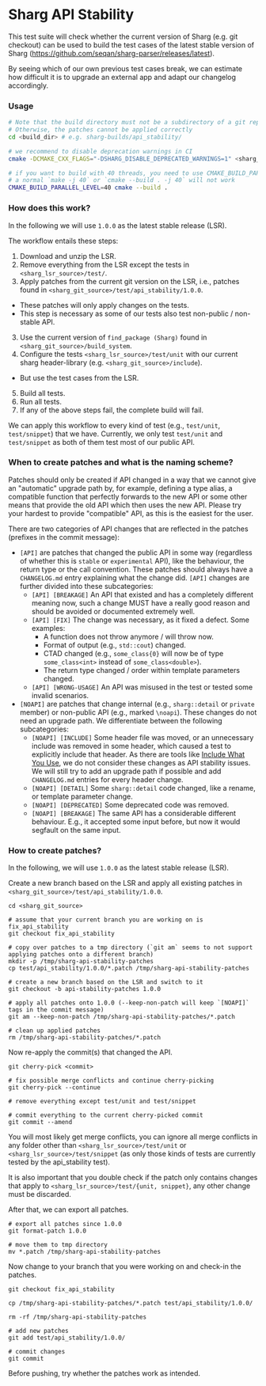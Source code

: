 # Sharg API Stability

This test suite will check whether the current version of Sharg (e.g. git checkout) can be used to build the test cases
of the latest stable version of Sharg (https://github.com/seqan/sharg-parser/releases/latest).

By seeing which of our own previous test cases break, we can estimate how difficult it is to upgrade an external app and
adapt our changelog accordingly.

### Usage

```bash
# Note that the build directory must not be a subdirectory of a git repository (a directory containing .git)
# Otherwise, the patches cannot be applied correctly
cd <build_dir> # e.g. sharg-builds/api_stability/

# we recommend to disable deprecation warnings in CI
cmake -DCMAKE_CXX_FLAGS="-DSHARG_DISABLE_DEPRECATED_WARNINGS=1" <sharg_git_checkout>

# if you want to build with 40 threads, you need to use CMAKE_BUILD_PARALLEL_LEVEL to specify the threads
# a normal `make -j 40` or `cmake --build . -j 40` will not work
CMAKE_BUILD_PARALLEL_LEVEL=40 cmake --build .
```

### How does this work?

In the following we will use `1.0.0` as the latest stable release (LSR).

The workflow entails these steps:
1. Download and unzip the LSR.
2. Remove everything from the LSR except the tests in `<sharg_lsr_source>/test/`.
3. Apply patches from the current git version on the LSR, i.e., patches found in
   `<sharg_git_source>/test/api_stability/1.0.0`.
  * These patches will only apply changes on the tests.
  * This step is necessary as some of our tests also test non-public / non-stable API.
3. Use the current version of `find_package (Sharg)` found in `<sharg_git_source>/build_system`.
4. Configure the tests `<sharg_lsr_source>/test/unit` with our current sharg header-library
   (e.g. `<sharg_git_source>/include`).
  * But use the test cases from the LSR.
5. Build all tests.
6. Run all tests.
7. If any of the above steps fail, the complete build will fail.

We can apply this workflow to every kind of test (e.g., `test/unit`, `test/snippet`) that we have.
Currently, we only test `test/unit` and `test/snippet` as both of them test most of our public API.

### When to create patches and what is the naming scheme?

Patches should only be created if API changed in a way that we cannot give an "automatic" upgrade path by, for example,
defining a type alias, a compatible function that perfectly forwards to the new API or some other means that provide the
old API which then uses the new API. Please try your hardest to provide "compatible" API, as this is the easiest for the
user.

There are two categories of API changes that are reflected in the patches (prefixes in the commit message):

* `[API]` are patches that changed the public API in some way (regardless of whether this is `stable` or `experimental`
  API), like the behaviour, the return type or the call convention. These patches should always have a `CHANGELOG.md`
  entry explaining what the change did. `[API]` changes are further divided into these subcategories:
  * `[API] [BREAKAGE]` An API that existed and has a completely different meaning now, such a change MUST have a really
    good reason and should be avoided or documented extremely well.
  * `[API] [FIX]` The change was necessary, as it fixed a defect. Some examples:
    * A function does not throw anymore / will throw now.
    * Format of output (e.g., `std::cout`) changed.
    * CTAD changed (e.g., `some_class{0}` will now be of type `some_class<int>` instead of `some_class<double>`).
    * The return type changed / order within template parameters changed.
  * `[API] [WRONG-USAGE]` An API was misused in the test or tested some invalid scenarios.
* `[NOAPI]` are patches that change internal (e.g., `sharg::detail` or `private` member) or non-public API (e.g.,
  marked `\noapi`). These changes do not need an upgrade path. We differentiate between the following subcategories:
  * `[NOAPI] [INCLUDE]` Some header file was moved, or an unnecessary include was removed in some header,
    which caused a test to explicitly include that header. As there are tools like [Include What You
    Use](https://github.com/include-what-you-use/include-what-you-use), we do not consider these changes as API
    stability issues. We will still try to add an upgrade path if possible and add `CHANGELOG.md` entries
    for every header change.
  * `[NOAPI] [DETAIL]` Some `sharg::detail` code changed, like a rename, or template parameter change.
  * `[NOAPI] [DEPRECATED]` Some deprecated code was removed.
  * `[NOAPI] [BREAKAGE]` The same API has a considerable different behaviour. E.g., it accepted some
    input before, but now it would segfault on the same input.


### How to create patches?

In the following, we will use `1.0.0` as the latest stable release (LSR).

Create a new branch based on the LSR and apply all existing patches in `<sharg_git_source>/test/api_stability/1.0.0`.

```
cd <sharg_git_source>

# assume that your current branch you are working on is fix_api_stability
git checkout fix_api_stability

# copy over patches to a tmp directory (`git am` seems to not support applying patches onto a different branch)
mkdir -p /tmp/sharg-api-stability-patches
cp test/api_stability/1.0.0/*.patch /tmp/sharg-api-stability-patches

# create a new branch based on the LSR and switch to it
git checkout -b api-stability-patches 1.0.0

# apply all patches onto 1.0.0 (--keep-non-patch will keep `[NOAPI]` tags in the commit message)
git am --keep-non-patch /tmp/sharg-api-stability-patches/*.patch

# clean up applied patches
rm /tmp/sharg-api-stability-patches/*.patch
```

Now re-apply the commit(s) that changed the API.

```
git cherry-pick <commit>

# fix possible merge conflicts and continue cherry-picking
git cherry-pick --continue

# remove everything except test/unit and test/snippet

# commit everything to the current cherry-picked commit
git commit --amend
```

You will most likely get merge conflicts, you can ignore all merge conflicts in any folder other than
`<sharg_lsr_source>/test/unit` or `<sharg_lsr_source>/test/snippet` (as only those kinds of tests are currently
tested by the api_stability test).

It is also important that you double check if the patch only contains changes that apply to
`<sharg_lsr_source>/test/{unit, snippet}`, any other change must be discarded.

After that, we can export all patches.

```
# export all patches since 1.0.0
git format-patch 1.0.0

# move them to tmp directory
mv *.patch /tmp/sharg-api-stability-patches
```

Now change to your branch that you were working on and check-in the patches.

```
git checkout fix_api_stability

cp /tmp/sharg-api-stability-patches/*.patch test/api_stability/1.0.0/

rm -rf /tmp/sharg-api-stability-patches

# add new patches
git add test/api_stability/1.0.0/

# commit changes
git commit
```

Before pushing, try whether the patches work as intended.
